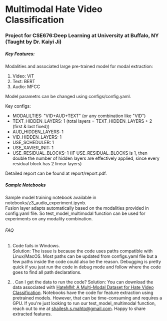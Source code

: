 # Multimodal Hate Video Classification
### Project for CSE676:Deep Learning at University at Buffalo, NY (Taught by Dr. Kaiyi Ji)


##### Key Features:   
Modalities and associated large pre-trained model for modal extraction:
1. Video: ViT 
1. Text: BERT
1. Audio: MFCC

Model parametrs can be changed using configs/config.yaml.       

Key configs: 
- MODALILTIES: "VID+AUD+TEXT" (or any combination like "VID")
- TEXT_HIDDEN_LAYERS: 1 (total layers = TEXT_HIDDEN_LAYERS + 2 (first & last fixed))
- AUD_HIDDEN_LAYERS: 1
- VID_HIDDEN_LAYERS: 1
- USE_SCHEDULER: 1
- USE_XAVIER_INIT: 1
- USE_RESIDUAL_BLOCKS: 1 (IF USE_RESIDUAL_BLOCKS is 1, then double the number of hidden layers are effectively applied, since every residual block has 2 linear layers)

Detailed report can be found at report/report.pdf.

##### Sample Notebooks
Sample model training notebook available in notebooks/z3_audio_experiment.ipynb.     
Fusion layer adapts automatically based on the modalities provided in config.yaml file. So test_model_multimodal function can be used for experiments on any modality combination.     

    

###### FAQ

1. Code fails in Windows.    
Solution: The issue is because the code uses paths compatible with Linux/MacOS. Most paths can be updated from configs.yaml file but a few paths inside the code could also be the reason. Debugging is pretty quick if you just run the code in debug mode and follow where the code goes to find all path declarations. 

1. . Can I get the data to run the code?
Solution: You can download the data associated with [HateMM: A Multi-Modal Dataset for Hate Video Classification](https://arxiv.org/abs/2305.03915). Notebooks have the code for feature extraction using pretrained models. However, that can be time-consuming and requires a GPU. If you're just looking to run our test_model_multimodal function, reach out to me at [shailesh.s.mahto@gmail.com](mailto:shailesh.s.mahto@gmail.com). Happy to share extracted features.


